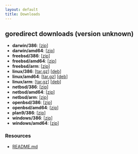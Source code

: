 ```yaml
---
layout: default
title: Downloads
---
```




goredirect downloads (version unknown)
-------------

 * **darwin/386**: [[zip](darwin_386/goredirect_darwin_386.zip)]
 * **darwin/amd64**: [[zip](darwin_amd64/goredirect_darwin_amd64.zip)]
 * **freebsd/386**: [[zip](freebsd_386/goredirect_freebsd_386.zip)]
 * **freebsd/amd64**: [[zip](freebsd_amd64/goredirect_freebsd_amd64.zip)]
 * **freebsd/arm**: [[zip](freebsd_arm/goredirect_freebsd_arm.zip)]
 * **linux/386**: [[tar.gz](linux_386/goredirect_linux_386.tar.gz)] [[deb](linux_386/goredirect_unknown_i386.deb)]
 * **linux/amd64**: [[tar.gz](linux_amd64/goredirect_linux_amd64.tar.gz)] [[deb](linux_amd64/goredirect_unknown_amd64.deb)]
 * **linux/arm**: [[tar.gz](linux_arm/goredirect_linux_arm.tar.gz)] [[deb](linux_arm/goredirect_unknown_armel.deb)]
 * **netbsd/386**: [[zip](netbsd_386/goredirect_netbsd_386.zip)]
 * **netbsd/amd64**: [[zip](netbsd_amd64/goredirect_netbsd_amd64.zip)]
 * **netbsd/arm**: [[zip](netbsd_arm/goredirect_netbsd_arm.zip)]
 * **openbsd/386**: [[zip](openbsd_386/goredirect_openbsd_386.zip)]
 * **openbsd/amd64**: [[zip](openbsd_amd64/goredirect_openbsd_amd64.zip)]
 * **plan9/386**: [[zip](plan9_386/goredirect_plan9_386.zip)]
 * **windows/386**: [[zip](windows_386/goredirect_windows_386.zip)]
 * **windows/amd64**: [[zip](windows_amd64/goredirect_windows_amd64.zip)]

### Resources
 * [README.md](README.md)
